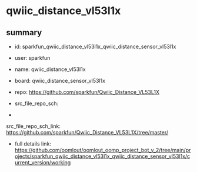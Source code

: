 # qwiic_distance_vl53l1x
 
## summary 
* id: sparkfun_qwiic_distance_vl53l1x_qwiic_distance_sensor_vl53l1x
* user: sparkfun
* name: qwiic_distance_vl53l1x
* board: qwiic_distance_sensor_vl53l1x
* repo: https://github.com/sparkfun/Qwiic_Distance_VL53L1X



* src_file_repo_sch: 
*
 src_file_repo_sch_link: https://github.com/sparkfun/Qwiic_Distance_VL53L1X/tree/master/
* full details link: https://github.com/oomlout/oomlout_oomp_project_bot_v_2/tree/main/projects/sparkfun_qwiic_distance_vl53l1x_qwiic_distance_sensor_vl53l1x/current_version/working  






